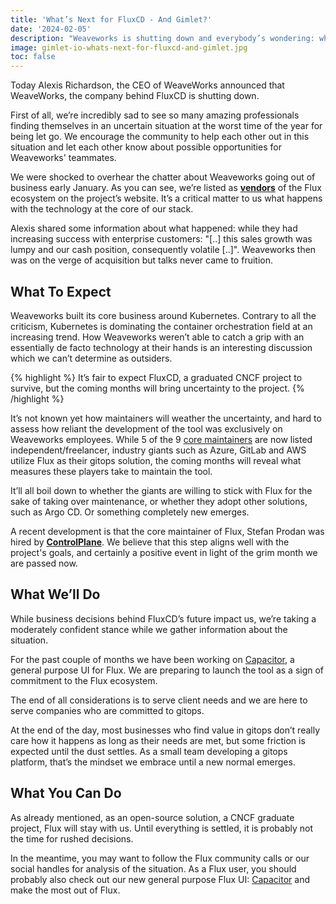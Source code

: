 ```yaml
---
title: 'What’s Next for FluxCD - And Gimlet?'
date: '2024-02-05'
description: "Weaveworks is shutting down and everybody’s wondering: what does the future hold for Flux, one of the most used gitops tool of platform builders?"
image: gimlet-io-whats-next-for-fluxcd-and-gimlet.jpg
toc: false
---
```


Today Alexis Richardson, the CEO of WeaveWorks announced that WeaveWorks, the company behind FluxCD is shutting down.

First of all, we’re incredibly sad to see so many amazing professionals finding themselves in an uncertain situation at the worst time of the year for being let go. We encourage the community to help each other out in this situation and let each other know about possible opportunities for Weaveworks' teammates.

We were shocked to overhear the chatter about Weaveworks going out of business early January. As you can see, we’re listed as **[vendors](https://fluxcd.io/ecosystem/)** of the Flux ecosystem on the project’s website. It’s a critical matter to us what happens with the technology at the core of our stack.

Alexis shared some information about what happened: while they had increasing success with enterprise customers: "[..] this sales growth was lumpy and our cash position, consequently volatile [..]". Weaveworks then was on the verge of acquisition but talks never came to fruition.

## What To Expect

Weaveworks built its core business around Kubernetes. Contrary to all the criticism, Kubernetes is dominating the container orchestration field at an increasing trend. How Weaveworks weren’t able to catch a grip with an essentially de facto technology at their hands is an interesting discussion which we can’t determine as outsiders.

{% highlight %}
It’s fair to expect FluxCD, a graduated CNCF project to survive, but the coming months will bring uncertainty to the project.
{% /highlight %}

It’s not known yet how maintainers will weather the uncertainty, and hard to assess how reliant the development of the tool was exclusively on Weaveworks employees. While 5 of the 9 [core maintainers](https://github.com/fluxcd/community/blob/main/CORE-MAINTAINERS) are now listed independent/freelancer,  industry giants such as Azure, GitLab and AWS utilize Flux as their gitops solution, the coming months will reveal what measures these players take to maintain the tool.

It’ll all boil down to whether the giants are willing to stick with Flux for the sake of taking over maintenance, or whether they adopt other solutions, such as Argo CD. Or something completely new emerges.

A recent development is that the core maintainer of Flux, Stefan Prodan was hired by **[ControlPlane](https://www.linkedin.com/feed/update/urn:li:activity:7155990780556320768/)**. We believe that this step aligns well with the project's goals, and certainly a positive event in light of the grim month we are passed now.

## What We’ll Do

While business decisions behind FluxCD’s future impact us, we’re taking a moderately confident stance while we gather information about the situation.

For the past couple of months we have been working on [Capacitor](https://github.com/gimlet-io/capacitor), a general purpose UI for Flux. We are preparing to launch the tool as a sign of commitment to the Flux ecosystem.

The end of all considerations is to serve client needs and we are here to serve companies who are committed to gitops.

At the end of the day, most businesses who find value in gitops don’t really care how it happens as long as their needs are met, but some friction is expected until the dust settles. As a small team developing a gitops platform, that’s the mindset we embrace until a new normal emerges.

## What You Can Do

As already mentioned, as an open-source solution, a CNCF graduate project, Flux will stay with us. Until everything is settled, it is probably not the time for rushed decisions.

In the meantime, you may want to follow the Flux community calls or our social handles for analysis of the situation. As a Flux user, you should probably also check out our new general purpose Flux UI: [Capacitor](https://github.com/gimlet-io/capacitor) and make the most out of Flux.
